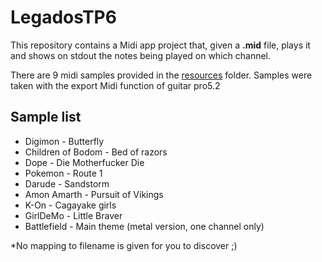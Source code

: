 LegadosTP6
==========

This repository contains a Midi app project that, given a **.mid** file, plays it and shows on stdout the notes being played on which channel.

There are 9 midi samples provided in the [resources](https://github.com/RecuencoJones/LegadosTP6/tree/master/src/main/resources) folder.
Samples were taken with the export Midi function of guitar pro5.2

Sample list
---------
- Digimon - Butterfly
- Children of Bodom - Bed of razors
- Dope - Die Motherfucker Die
- Pokemon - Route 1
- Darude - Sandstorm
- Amon Amarth - Pursuit of Vikings
- K-On - Cagayake girls
- GirlDeMo - Little Braver
- Battlefield - Main theme (metal version, one channel only)

*No mapping to filename is given for you to discover ;)
